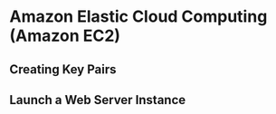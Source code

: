# Amazon Elastic Cloud Computing (Amazon EC2)

## Creating Key Pairs

## Launch a Web Server Instance
